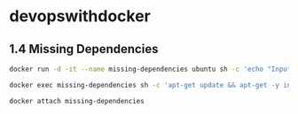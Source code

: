 # devopswithdocker

## 1.4 Missing Dependencies

```bash
docker run -d -it --name missing-dependencies ubuntu sh -c 'echo "Input website:"; read website; echo "Searching.."; sleep 1; curl http://$website;'

docker exec missing-dependencies sh -c 'apt-get update && apt-get -y install curl'

docker attach missing-dependencies    
```
